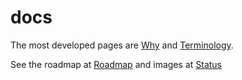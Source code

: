 # docs

The most developed pages are [Why](./about/why.md) and [Terminology](./about/terminology.md).

See the roadmap at [Roadmap](./about/roadmap.md) and images at [Status](./about/status.md)

